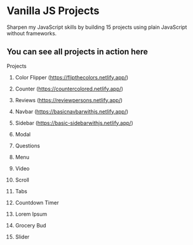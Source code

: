 # Vanilla JS Projects
Sharpen my JavaScript skills by building 15 projects using plain JavaScript without frameworks.

## You can see all projects in action here

Projects

1. Color Flipper (https://flipthecolors.netlify.app/)

2. Counter (https://countercolored.netlify.app/)

3. Reviews (https://reviewpersons.netlify.app/)

4. Navbar (https://basicnavbarwithjs.netlify.app/)

5. Sidebar (https://basic-sidebarwithjs.netlify.app/)

6. Modal

7. Questions

8. Menu

9. Video

10. Scroll

11. Tabs

12. Countdown Timer

13. Lorem Ipsum

14. Grocery Bud

15. Slider